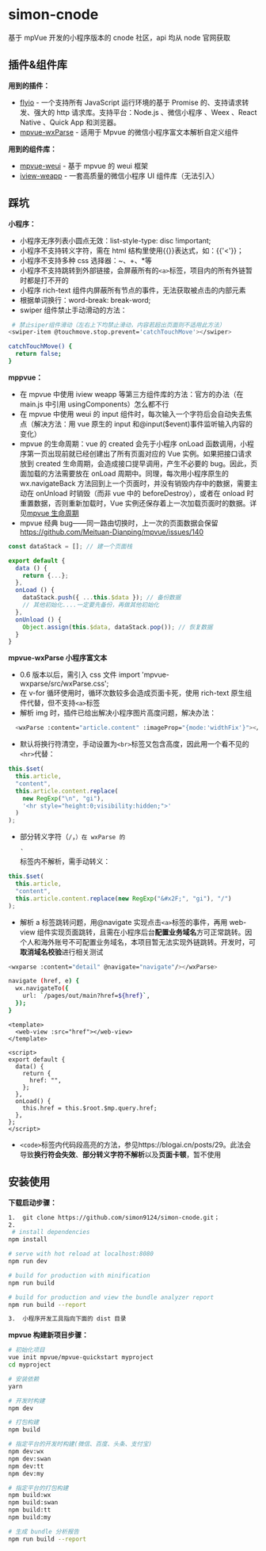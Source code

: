 # simon-cnode

基于 mpVue 开发的小程序版本的 cnode 社区，api 均从 node 官网获取

## 插件&组件库

**用到的插件：**

- [flyio](https://github.com/wendux/fly/blob/master/README-CH.md) - 一个支持所有 JavaScript 运行环境的基于 Promise 的、支持请求转发、强大的 http 请求库。支持平台：Node.js 、微信小程序 、Weex 、React Native 、Quick App 和浏览器。
- [mpvue-wxParse](https://github.com/F-loat/mpvue-wxParse) - 适用于 Mpvue 的微信小程序富文本解析自定义组件

**用到的组件库：**

- [mpvue-weui](https://github.com/MPComponent/mpvue-weui) - 基于 mpvue 的 weui 框架
- [iview-weapp](https://github.com/TalkingData/iview-weapp) - 一套高质量的微信小程序 UI 组件库（无法引入）

## 踩坑

**小程序：**

- 小程序无序列表小圆点无效：list-style-type: disc !important;
- 小程序不支持转义字符，需在 html 结构里使用{{}}表达式，如：{{'<'}}；
- 小程序不支持多种 css 选择器：~、+、\*等
- 小程序不支持跳转到外部链接，会屏蔽所有的`<a>`标签，项目内的所有外链暂时都是打不开的
- 小程序 rich-text 组件内屏蔽所有节点的事件，无法获取被点击的内部元素
- 根据单词换行：word-break: break-word;
- swiper 组件禁止手动滑动的方法：

```bash
 # 禁止siper组件滑动（左右上下均禁止滑动，内容若超出页面则不适用此方法）
<swiper-item @touchmove.stop.prevent='catchTouchMove'></swiper>

catchTouchMove() {
  return false;
}
```

**mppvue：**

- 在 mpvue 中使用 iview weapp 等第三方组件库的方法：官方的办法（在 main.js 中引用 usingComponents）怎么都不行
- 在 mpvue 中使用 weui 的 input 组件时，每次输入一个字符后会自动失去焦点（解决方法：用 vue 原生的 input 和@input(\$event)事件监听输入内容的变化）
- mpvue 的生命周期：vue 的 created 会先于小程序 onLoad 函数调用，小程序第一页出现前就已经创建出了所有页面对应的 Vue 实例。如果把接口请求放到 created 生命周期，会造成接口提早调用，产生不必要的 bug。因此，页面加载的方法需要放在 onLoad 周期中。同理，每次用小程序原生的 wx.navigateBack 方法回到上一个页面时，并没有销毁内存中的数据，需要主动在 onUnload 时销毁（而非 vue 中的 beforeDestroy），或者在 onload 时重置数据，否则重新加载时，Vue 实例还保存着上一次加载页面时的数据。详见[mpvue 生命周期](http://mpvue.com/mpvue/#实例生命周期)
- mpvue 经典 bug——同一路由切换时，上一次的页面数据会保留 https://github.com/Meituan-Dianping/mpvue/issues/140

```js
const dataStack = []; // 建一个页面栈

export default {
  data () {
    return {...};
  },
  onLoad () {
    dataStack.push({ ...this.$data }); // 备份数据
    // 其他初始化....一定要先备份，再做其他初始化
  },
  onUnload () {
    Object.assign(this.$data, dataStack.pop()); // 恢复数据
  }
}
```

**mpvue-wxParse 小程序富文本**

- 0.6 版本以后，需引入 css 文件 import 'mpvue-wxparse/src/wxParse.css';
- 在 v-for 循环使用时，循环次数较多会造成页面卡死，使用 rich-text 原生组件代替，但不支持`<a>`标签
- 解析 img 时，插件已给出解决小程序图片高度问题，解决办法：

```bash
  <wxParse :content="article.content" :imageProp="{mode:'widthFix'}"></wxParse>
```

- 默认将换行符清空，手动设置为`<br>`标签又包含高度，因此用一个看不见的`<hr>`代替：

```js
this.$set(
  this.article,
  "content",
  this.article.content.replace(
    new RegExp("\n", "gi"),
    '<hr style="height:0;visibility:hidden;">'
  )
);
```

- 部分转义字符（`/`，`）在 wxParse 的`<pre>` 标签内不解析，需手动转义：

```js
this.$set(
  this.article,
  "content",
  this.article.content.replace(new RegExp("&#x2F;", "gi"), "/")
);
```

- 解析 a 标签跳转问题，用@navigate 实现点击`<a>`标签的事件，再用 web-view 组件实现页面跳转，且需在小程序后台**配置业务域名**方可正常跳转。因个人和海外账号不可配置业务域名，本项目暂无法实现外链跳转。开发时，可**取消域名校验**进行相关测试

```bash
<wxparse :content="detail" @navigate="navigate"/></wxParse>

navigate (href, e) {
  wx.navigateTo({
    url: `/pages/out/main?href=${href}`,
  });
}
```

```vue
<template>
  <web-view :src="href"></web-view>
</template>

<script>
export default {
  data() {
    return {
      href: "",
    };
  },
  onLoad() {
    this.href = this.$root.$mp.query.href;
  },
};
</script>
```

- `<code>`标签内代码段高亮的方法，参见https://blogai.cn/posts/29。此法会导致**换行符会失效**、**部分转义字符不解析**以及**页面卡顿**，暂不使用

## 安装使用

**下载启动步骤：**

```bash
1.  git clone https://github.com/simon9124/simon-cnode.git；
2.
 # install dependencies
npm install

# serve with hot reload at localhost:8080
npm run dev

# build for production with minification
npm run build

# build for production and view the bundle analyzer report
npm run build --report

3.  小程序开发工具指向下面的 dist 目录
```

**mpvue 构建新项目步骤：**

```bash
# 初始化项目
vue init mpvue/mpvue-quickstart myproject
cd myproject

# 安装依赖
yarn

# 开发时构建
npm dev

# 打包构建
npm build

# 指定平台的开发时构建(微信、百度、头条、支付宝)
npm dev:wx
npm dev:swan
npm dev:tt
npm dev:my

# 指定平台的打包构建
npm build:wx
npm build:swan
npm build:tt
npm build:my

# 生成 bundle 分析报告
npm run build --report
```
